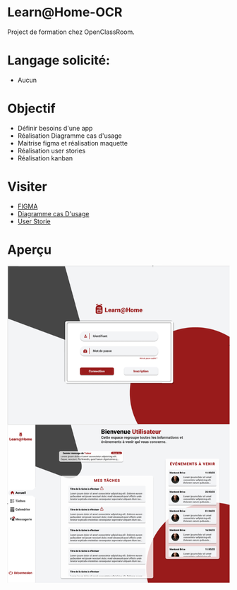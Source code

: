 # Learn@Home-OCR

Project de formation chez OpenClassRoom.

# Langage solicité:

- Aucun

# Objectif

- Définir besoins d'une app
- Réalisation Diagramme cas d'usage
- Maitrise figma et réalisation maquette 
- Réalisation user stories
- Réalisation kanban

# Visiter

- [FIGMA](https://www.figma.com/file/XYplrUx19n8RhQKCYcYiEk/Untitled?node-id=0-1&t=Emm20m7TfgSK0TaR-0)
- [Diagramme cas D'usage](https://github.com/Nerion-1337/LearnHome-OCR/blob/master/Digramme%20cas%20d'Usage.png)
- [User Storie](https://github.com/Nerion-1337/LearnHome-OCR/blob/master/user-stories.pdf)

# Aperçu

![screenshot du site](./screen.png)
